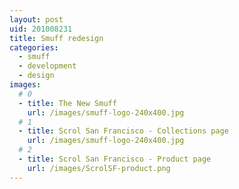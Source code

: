 ```yaml
---
layout: post
uid: 201008231
title: Smuff redesign
categories:
  - smuff 
  - development
  - design
images:
  # 0
  - title: The New Smuff 
    url: /images/smuff-logo-240x400.jpg
  # 1
  - title: Scrol San Francisco - Collections page
    url: /images/smuff-logo-240x400.jpg  
  # 2
  - title: Scrol San Francisco - Product page
    url: /images/ScrolSF-product.png
---
```

